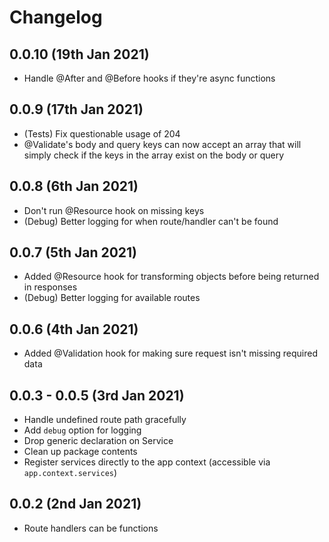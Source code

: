 # Changelog

## 0.0.10 (19th Jan 2021)
* Handle @After and @Before hooks if they're async functions

## 0.0.9 (17th Jan 2021)

* (Tests) Fix questionable usage of 204
* @Validate's body and query keys can now accept an array that will simply check if the keys in the array exist on the body or query

## 0.0.8 (6th Jan 2021)

* Don't run @Resource hook on missing keys
* (Debug) Better logging for when route/handler can't be found

## 0.0.7 (5th Jan 2021)

* Added @Resource hook for transforming objects before being returned in responses
* (Debug) Better logging for available routes

## 0.0.6 (4th Jan 2021)

* Added @Validation hook for making sure request isn't missing required data

## 0.0.3 - 0.0.5 (3rd Jan 2021)

* Handle undefined route path gracefully
* Add `debug` option for logging
* Drop generic declaration on Service
* Clean up package contents
* Register services directly to the app context (accessible via `app.context.services`)

## 0.0.2 (2nd Jan 2021)

* Route handlers can be functions
